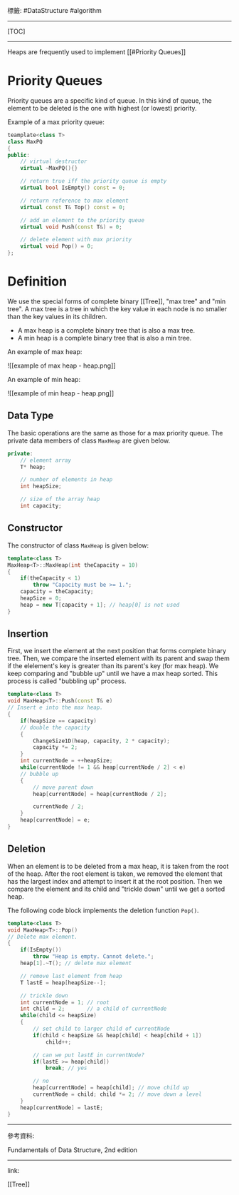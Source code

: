 標籤: #DataStructure #algorithm 

---

[TOC]

---

Heaps are frequently used to implement [[#Priority Queues]]

# Priority Queues

Priority queues are a specific kind of queue. In this kind of queue, the element to be deleted is the one with highest (or lowest) priority.

Example of a max priority queue:

```cpp
teamplate<class T>
class MaxPQ
{
public:
	// virtual destructor
	virtual ~MaxPQ(){}

	// return true iff the priority queue is empty
	virtual bool IsEmpty() const = 0;

	// return reference to max element
	virtual const T& Top() const = 0;

	// add an element to the priority queue
	virtual void Push(const T&) = 0;

	// delete element with max priority
	virtual void Pop() = 0;
};
```

# Definition

We use the special forms of complete binary [[Tree]], "max tree" and "min tree". A max tree is a tree in which the key value in each node is no smaller than the key values in its children.

- A max heap is a complete binary tree that is also a max tree.
- A min heap is a complete binary tree that is also a min tree.

An example of max heap:

![[example of max heap - heap.png]]

An example of min heap:

![[example of min heap - heap.png]]

## Data Type

The basic operations are the same as those for a max priority queue. The private data members of class `MaxHeap` are given below.

```cpp
private:
	// element array
	T* heap;

	// number of elements in heap
	int heapSize;

	// size of the array heap
	int capacity;
```

## Constructor

The constructor of class `MaxHeap` is given below:

```cpp
template<class T>
MaxHeap<T>::MaxHeap(int theCapacity = 10)
{
	if(theCapacity < 1)
		throw "Capacity must be >= 1.";
	capacity = theCapacity;
	heapSize = 0;
	heap = new T[capacity + 1]; // heap[0] is not used
}
```

## Insertion

First, we insert the element at the next position that forms complete binary tree. Then, we compare the inserted element with its parent and swap them if the elelement's key is greater than its parent's key (for max heap). We keep comparing and "bubble up" until we have a max heap sorted. This process is called "bubbling up" process.

```cpp
template<class T>
void MaxHeap<T>::Push(const T& e)
// Insert e into the max heap.
{
	if(heapSize == capacity)
	// double the capacity
	{
		ChangeSize1D(heap, capacity, 2 * capacity);
		capacity *= 2;
	}
	int currentNode = ++heapSize;
	while(currentNode != 1 && heap[currentNode / 2] < e)
	// bubble up
	{
		// move parent down
		heap[currentNode] = heap[currentNode / 2];

		currentNode / 2;
	}
	heap[currentNode] = e;
}
```

## Deletion

When an element is to be deleted from a max heap, it is taken from the root of the heap. After the root element is taken, we removed the element that has the largest index and attempt to insert it at the root position. Then we compare the element and its child and "trickle down" until we get a sorted heap.

The following code block implements the deletion function `Pop()`.

```cpp
template<class T>
void MaxHeap<T>::Pop()
// Delete max element.
{
	if(IsEmpty())
		throw "Heap is empty. Cannot delete.";
	heap[1].~T(); // delete max element

	// remove last element from heap
	T lastE = heap[heapSize--];

	// trickle down
	int currentNode = 1; // root
	int child = 2;       // a child of currentNode
	while(child <= heapSize)
	{
		// set child to larger child of currentNode
		if(child < heapSize && heap[child] < heap[child + 1])
			child++;

		// can we put lastE in currentNode?
		if(lastE >= heap[child])
			break; // yes

		// no
		heap[currentNode] = heap[child]; // move child up
		currentNode = child; child *= 2; // move down a level
	}
	heap[currentNode] = lastE;
}
```

---

參考資料:

Fundamentals of Data Structure, 2nd edition

---

link:

[[Tree]]